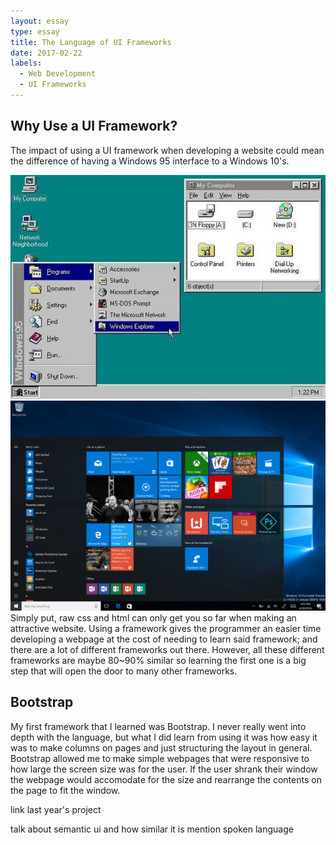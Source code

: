 ```yaml
---
layout: essay
type: essay
title: The Language of UI Frameworks
date: 2017-02-22
labels:
  - Web Development
  - UI Frameworks
---
```


## Why Use a UI Framework?

The impact of using a UI framework when developing a website could mean the difference of having a Windows 95 interface to a Windows 10's.

<div class="ui two column grid">
  <div class="column">
    <img class="ui medium image" src="../images/windows95.jpg">
  </div>
  <div class="column">
    <img class="ui medium image" src="../images/windows10.png">
  </div>
</div>
Simply put, raw css and html can only get you so far when making an attractive website. Using a framework gives the programmer an easier time developing a webpage at the cost of needing to learn said framework; and there are a lot of different frameworks out there. However, all these different frameworks are maybe 80~90% similar so learning the first one is a big step that will open the door to many other frameworks.

## Bootstrap

My first framework that I learned was Bootstrap. I never really went into depth with the language, but what I did learn from using it was how easy it was to make columns on pages and just structuring the layout in general. Bootstrap allowed me to make simple webpages that were responsive to how large the screen size was for the user. If the user shrank their window the webpage would accomodate for the size and rearrange the contents on the page to fit the window.

link last year's project

talk about semantic ui and how similar it is
mention spoken language
